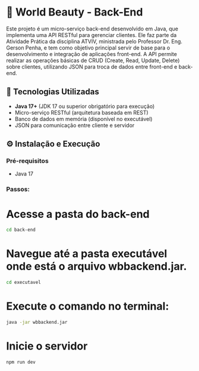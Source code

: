 # 💅 World Beauty - Back-End

Este projeto é um micro-serviço back-end desenvolvido em Java, que implementa uma API RESTful para gerenciar clientes. Ele faz parte da Atividade Prática da disciplina ATVIV, ministrada pelo Professor Dr. Eng. Gerson Penha, e tem como objetivo principal servir de base para o desenvolvimento e integração de aplicações front-end.
A API permite realizar as operações básicas de CRUD (Create, Read, Update, Delete) sobre clientes, utilizando JSON para troca de dados entre front-end e back-end.

## 🚀 Tecnologias Utilizadas

- **Java 17+** (JDK 17 ou superior obrigatório para execução)
- Micro-serviço RESTful (arquitetura baseada em REST)
- Banco de dados em memória (disponível no executável)
- JSON para comunicação entre cliente e servidor

## ⚙️ Instalação e Execução

### Pré-requisitos

- Java 17 

### Passos:

# Acesse a pasta do back-end
```bash
cd back-end
```

# Navegue até a pasta executável onde está o arquivo wbbackend.jar.
```bash
cd executavel
```

# Execute o comando no terminal:
```bash
java -jar wbbackend.jar
```

# Inicie o servidor
```bash
npm run dev
```
